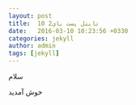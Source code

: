 ```yaml
---
layout: post
title:  تايتل پست باي2 10
date:   2016-03-10 10:23:56 +0330
categories: jekyll
author: admin
tags: [jekyll]
---
```

سلام

خوش آمدید